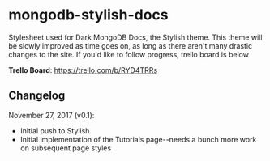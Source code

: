 # mongodb-stylish-docs

Stylesheet used for Dark MongoDB Docs, the Stylish theme. This theme will be
slowly improved as time goes on, as long as there aren't many drastic changes to
the site. If you'd like to follow progress, trello board is below

**Trello Board**: https://trello.com/b/RYD4TRRs

## Changelog

November 27, 2017 (v0.1):

* Initial push to Stylish
* Initial implementation of the Tutorials page--needs a bunch more work on
  subsequent page styles
